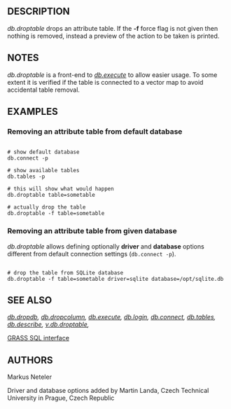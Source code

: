 
## DESCRIPTION

*db.droptable* drops an attribute table. If the **-f**
force flag is not given then nothing is removed, instead a preview of
the action to be taken is printed.

## NOTES

*db.droptable* is a front-end
to *[db.execute](db.execute.html)* to allow easier
usage. To some extent it is verified if the table is connected to a
vector map to avoid accidental table removal.

## EXAMPLES

### Removing an attribute table from default database

```

# show default database
db.connect -p

# show available tables
db.tables -p

# this will show what would happen
db.droptable table=sometable

# actually drop the table
db.droptable -f table=sometable

```

### Removing an attribute table from given database

*db.droptable* allows defining optionally **driver**
and **database** options different from default connection settings
(`db.connect -p`).

```

# drop the table from SQLite database
db.droptable -f table=sometable driver=sqlite database=/opt/sqlite.db

```

## SEE ALSO

*[db.dropdb](db.dropdb.html),
[db.dropcolumn](db.dropcolumn.html),
[db.execute](db.execute.html),
[db.login](db.login.html),
[db.connect](db.connect.html),
[db.tables](db.tables.html),
[db.describe](db.describe.html),
[v.db.droptable](v.db.droptable.html),*

[GRASS SQL interface](sql.html)

## AUTHORS

Markus Neteler

Driver and database options added by Martin Landa, Czech Technical University in Prague, Czech Republic
